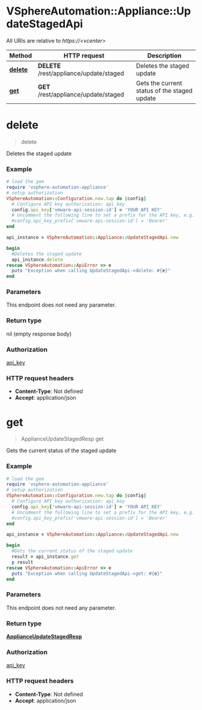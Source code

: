 # VSphereAutomation::Appliance::UpdateStagedApi

All URIs are relative to *https://&lt;vcenter&gt;*

Method | HTTP request | Description
------------- | ------------- | -------------
[**delete**](UpdateStagedApi.md#delete) | **DELETE** /rest/appliance/update/staged | Deletes the staged update
[**get**](UpdateStagedApi.md#get) | **GET** /rest/appliance/update/staged | Gets the current status of the staged update


# **delete**
> delete

Deletes the staged update

### Example
```ruby
# load the gem
require 'vsphere-automation-appliance'
# setup authorization
VSphereAutomation::Configuration.new.tap do |config|
  # Configure API key authorization: api_key
  config.api_key['vmware-api-session-id'] = 'YOUR API KEY'
  # Uncomment the following line to set a prefix for the API key, e.g. 'Bearer' (defaults to nil)
  #config.api_key_prefix['vmware-api-session-id'] = 'Bearer'
end

api_instance = VSphereAutomation::Appliance::UpdateStagedApi.new

begin
  #Deletes the staged update
  api_instance.delete
rescue VSphereAutomation::ApiError => e
  puts "Exception when calling UpdateStagedApi->delete: #{e}"
end
```

### Parameters
This endpoint does not need any parameter.

### Return type

nil (empty response body)

### Authorization

[api_key](../README.md#api_key)

### HTTP request headers

 - **Content-Type**: Not defined
 - **Accept**: application/json



# **get**
> ApplianceUpdateStagedResp get

Gets the current status of the staged update

### Example
```ruby
# load the gem
require 'vsphere-automation-appliance'
# setup authorization
VSphereAutomation::Configuration.new.tap do |config|
  # Configure API key authorization: api_key
  config.api_key['vmware-api-session-id'] = 'YOUR API KEY'
  # Uncomment the following line to set a prefix for the API key, e.g. 'Bearer' (defaults to nil)
  #config.api_key_prefix['vmware-api-session-id'] = 'Bearer'
end

api_instance = VSphereAutomation::Appliance::UpdateStagedApi.new

begin
  #Gets the current status of the staged update
  result = api_instance.get
  p result
rescue VSphereAutomation::ApiError => e
  puts "Exception when calling UpdateStagedApi->get: #{e}"
end
```

### Parameters
This endpoint does not need any parameter.

### Return type

[**ApplianceUpdateStagedResp**](ApplianceUpdateStagedResp.md)

### Authorization

[api_key](../README.md#api_key)

### HTTP request headers

 - **Content-Type**: Not defined
 - **Accept**: application/json



